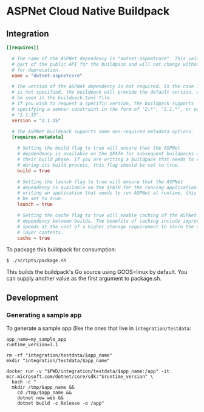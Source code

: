 # ASPNet Cloud Native Buildpack

## Integration

```toml
[[requires]]

  # The name of the ASPNet dependency is "dotnet-aspnetcore". This value is considered
  # part of the public API for the buildpack and will not change without a plan
  # for deprecation.
  name = "dotnet-aspnetcore"

  # The version of the ASPNet dependency is not required. In the case it
  # is not specified, the buildpack will provide the default version, which can
  # be seen in the buildpack.toml file.
  # If you wish to request a specific version, the buildpack supports
  # specifying a semver constraint in the form of "2.*", "2.1.*", or even
  # "2.1.15".
  version = "2.1.15"

  # The ASPNet buildpack supports some non-required metadata options.
  [requires.metadata]

    # Setting the build flag to true will ensure that the ASPNet
    # depdendency is available on the $PATH for subsequent buildpacks during
    # their build phase. If you are writing a buildpack that needs to run ASPNet
    # during its build process, this flag should be set to true.
    build = true

    # Setting the launch flag to true will ensure that the ASPNet
    # dependency is available on the $PATH for the running application. If you are
    # writing an application that needs to run ASPNet at runtime, this flag should
    # be set to true.
    launch = true

    # Setting the cache flag to true will enable caching of the ASPNet
    # dependency between builds. The benefits of caching include improved build
    # speeds at the cost of a higher storage requirement to store the cached
    # layer contents.
    cache = true
```

To package this buildpack for consumption:
```
$ ./scripts/package.sh
```
This builds the buildpack's Go source using GOOS=linux by default. You can supply another value as the first argument to package.sh.

## Development

### Generating a sample app

To generate a sample app (like the ones that live in `integration/testdata`:

```
app_name=my_sample_app
runtime_version=3.1

rm -rf "integration/testdata/$app_name"
mkdir "integration/testdata/$app_name"

docker run -v "$PWD/integration/testdata/$app_name:/app" -it mcr.microsoft.com/dotnet/core/sdk:"$runtime_version" \
  bash -c "
  mkdir /tmp/$app_name &&
    cd /tmp/$app_name &&
    dotnet new web &&
    dotnet build -c Release -o /app"
```
